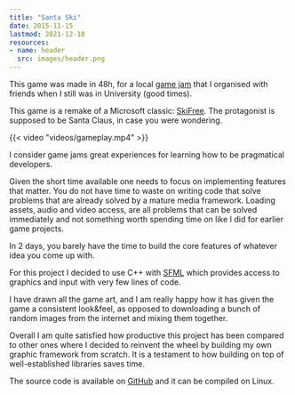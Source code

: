 ```yaml
---
title: "Santa Ski"
date: 2015-11-15
lastmod: 2021-12-10
resources:
- name: header
  src: images/header.png
---
```


This game was made in 48h, for a local [game jam](https://en.wikipedia.org/wiki/Game_jam) that I organised with friends when I still was in University (good times).

This game is a remake of a Microsoft classic: [SkiFree](https://en.wikipedia.org/wiki/SkiFree). The protagonist is supposed to be Santa Claus, in case you were wondering.

{{< video "videos/gameplay.mp4" >}}

I consider game jams great experiences for learning how to be pragmatical developers.

Given the short time available one needs to focus on implementing features that matter. You do not have time to waste on writing code that solve problems that are already solved by a mature media framework. Loading assets, audio and video access, are all problems that can be solved immediately and not something worth spending time on like I did for earlier game projects.

In 2 days, you barely have the time to build the core features of whatever idea you come up with.

For this project I decided to use C++ with [SFML](https://en.wikipedia.org/wiki/Simple_and_Fast_Multimedia_Library) which provides access to graphics and input with very few lines of code.

I have drawn all the game art, and I am really happy how it has given the game a consistent look&feel, as opposed to downloading a bunch of random images from the internet and mixing them together.

Overall I am quite satisfied how productive this project has been compared to other ones where I decided to reinvent the wheel by building my own graphic framework from scratch. It is a testament to how building on top of well-established libraries saves time.

The source code is available on [GitHub](https://github.com/skilion/santa-ski) and it can be compiled on Linux.
